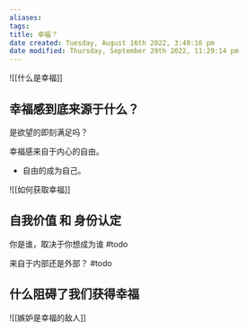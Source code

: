 ```yaml
---
aliases: 
tags: 
title: 幸福？
date created: Tuesday, August 16th 2022, 3:49:16 pm
date modified: Thursday, September 29th 2022, 11:29:14 pm
---
```


![[什么是幸福]]

## 幸福感到底来源于什么？

是欲望的即刻满足吗？

幸福感来自于内心的自由。
- 自由的成为自己。

![[如何获取幸福]]

## 自我价值 和 身份认定

你是谁，取决于你想成为谁 #todo

来自于内部还是外部？ #todo

## 什么阻碍了我们获得幸福

![[嫉妒是幸福的敌人]]
